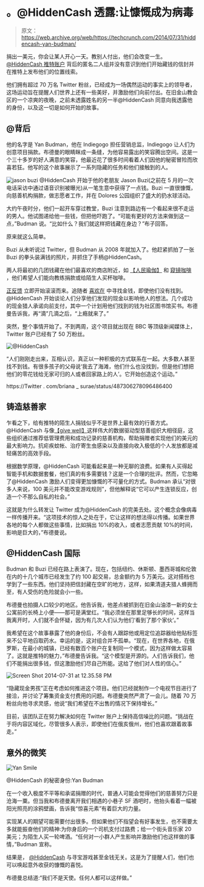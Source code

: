 # 。@HiddenCash 透露:让慷慨成为病毒

> 原文：<https://web.archive.org/web/https://techcrunch.com/2014/07/31/hiddencash-yan-budman/>

捐出一美元，你会让某人开心一天。教别人付出，他们会改变一生。 [@HiddenCash 推特账户](https://web.archive.org/web/20230326070749/https://twitter.com/HiddenCash) 背后的匿名二人组并没有意识到他们开始藏钱的信封并在推特上发布他们的位置线索。

他们拥有超过 70 万名 Twitter 粉丝，已经成为一场偶然运动的事实上的领导者，这场运动旨在提醒人们世界上还有一些美好，并激励他们向前付出。在旧金山教会区的一个凉爽的夜晚，之前未透露姓名的另一半@HiddenCash 同意向我透露他的身份，以及这一切是如何开始的故事。

## @背后

他的名字是 Yan Budman，他在 Indiegogo 担任营销总监，Indiegogo 让人们为创意项目捐款。布德曼的眼睛眯成一条缝，为他容易露出的笑容腾出空间。这是一个三十多岁的好人满意的笑容，他最近花了很多时间看着人们因他的秘密冒险而欣喜若狂。他写的这个故事展示了一系列隐藏的任务和他们接触到的人。

![jason buzi](img/5e71f811a5ca9321adb889602946c14f.png) @HiddenCash 开始于他的老朋友 Jason Buzi(之前在 5 月的一次电话采访中通过语音识别被曝光)从一笔生意中获得了一点钱。Buzi 一直很慷慨，向慈善机构捐款，做志愿者工作，并在 Dolores 公园组织了盛大的扔水球活动。

大约午夜时分，他们一起开车穿过教堂，Buzi 注意到路边有一个看起来很不走运的男人。他试图递给他一些钱，但把他吓跑了。“可能有更好的方法来做到这一点，”Budman 说。“比如什么？我们就这样把钱藏在身边？”布子回答。

原来就这么简单。

Buzi 从未听说过 Twitter，但 Budman 从 2008 年就加入了。他赶紧抓拍了一张 Buzi 的拳头装满钱的照片，并抓住了手柄@HiddenCash。

两人将最初的几团钱藏在他们最喜欢的商店附近，如 [【人民瑜伽】](https://web.archive.org/web/20230326070749/https://twitter.com/HiddenCash/status/469752475419832320) 和 [窥镜咖啡](https://web.archive.org/web/20230326070749/https://twitter.com/HiddenCash/status/469747211023032320) ，他们希望人们能向教练捐款或给陌生人买杯咖啡。

[正反馈](https://web.archive.org/web/20230326070749/https://twitter.com/HiddenCash/status/469747211023032320) 立即开始滚滚而来。追随者 [喜欢在](https://web.archive.org/web/20230326070749/https://twitter.com/EfficiencyJunky/status/469943508749799424) 中寻找金钱，即使他们没有找到。@HiddenCash 开始谈论人们分享他们发现的现金以影响他人的想法。几个成功的现金猎人承诺向前支付，其中一个计划用他们找到的钱为社区图书馆买书。布德曼告诉我，再“滴”几滴之后，“上瘾就来了。”

突然，整个事情开始了。不到两周，这个项目就出现在 BBC 等顶级新闻媒体上，Twitter 账户已经有了 50 万粉丝。

![@HiddenCash](img/7340e1cc2e5e4f1344e2c5327c48bf7e.png)

“人们刚刚走出来，互相认识，真正以一种积极的方式联系在一起。大多数人甚至找不到钱。有很多孩子的父母说‘我去了海滩，他们什么也没找到，但是他们想把他们的零花钱给无家可归的人或者回家路上的人’。它开始创造这个运动。”

https://Twitter . com/briana _ surae/status/487306278096486400

## 铸造慈善家

乍看之下，给有推特的陌生人捐钱似乎不是世界上最有效的行善方式。@HiddenCash 与像[【give well】](https://web.archive.org/web/20230326070749/http://www.givewell.org/)这样伟大的数据驱动型慈善组织大相径庭，这些组织通过推荐低管理费用和成功记录的慈善机构，帮助捐赠者实现他们的美元的最大影响力。抗疟疾蚊帐、治疗寄生虫感染以及直接向收入极低的个人发放都是减轻痛苦的高效手段。

根据数学原理，@HiddenCash 可能看起来是一种无聊的浪费。如果有人买得起智能手机和数据套餐，他们真的有多需要钱？这是一个合理的批评。然而，它忽略了@HiddenCash 激励人们变得更加慷慨的不可量化的方式。Budman 承认“对很多人来说，100 美元并不能改变游戏规则”，但他解释说“它可以产生连锁反应，创造一个不那么自私的社会。”

这就是为什么转发让 Twitter 成为@HiddenCash 的完美去处。这个概念会像病毒一样传播开来。“这项技术的惊人之处在于，它让这样的想法得以传播。如果世界各地的每个人都做这些事情，比如捐出 10%的收入，或者志愿贡献 10%的时间，影响是巨大的，”布德曼说。

## @HiddenCash 国际

Budman 和 Buzi 已经在路上表演了。现在，包括纽约、休斯顿、墨西哥城和伦敦在内的十几个城市已经发生了约 100 起交易，总金额约为 5 万美元。这对搭档也学到了一些东西。他们坚持把信封藏在空旷的地方，这样，如果清道夫猎人蜂拥而至，有人受伤的危险就会小一些。

布德曼也拍摄人口较少的地区。他告诉我，他差点被抓到在旧金山油漆一新的女士公寓前的长椅上小便——那可是满堂红。“我必须坐在那里足够长的时间，这样当我离开时，人们就不会怀疑，因为有几次人们认为他们‘看到了那个家伙’。”

我希望在这个故事暴露了他的身份后，不会有人跟踪他或用定位追踪器给他贴标签来不公平地舀取药水。幸运的是，这对组合并不孤单。“现在，在世界各地，在俄罗斯，在最小的城镇，已经有数百个账户在复制同一个模式，因为这样做太容易了。这就是推特的魅力，”布德曼告诉我。“这个模型是开源的。人们告诉我们，他们不能捐出很多钱，但这激励他们尽自己所能。这给了他们对人性的信心。”

![Screen Shot 2014-07-31 at 12.35.58 PM](img/0af2dee59ff7797df0df5288071d79a8.png)

“隐藏现金男孩”正在考虑如何推进这个项目。他们已经就制作一个电视节目进行了接洽，并讨论了筹集资金支付费用的问题。布德曼突然严肃了一会儿。随着 70 万粉丝向他寻求灵感，他说“我们希望在不出售的情况下保持增长。”

目前，该团队正在努力解决如何在 Twitter 账户上保持高信噪比的问题。“挑战在于将内容区域化，尽管很多人表示，即使他们在俄亥俄州，他们也喜欢跟着故事走。”

## 意外的微笑

![Yan Smile](img/0c9a82d366bb92f0a7930691684059b8.png)

@HiddenCash 的秘密身份:Yan Budman

在一个收入极度不平等和承诺捐赠的时代，普通人可能会觉得他们的慈善努力只是沧海一粟。但当我和布德曼离开我们相遇的小巷子 SF 酒吧时，他抬头看着一幅被阳光照亮的涂鸦壁画，告诉我“惊喜元素”有着巨大的力量。

实现某人的期望可能需要付出很多。但如果他们不指望会有好事发生，也不需要太多就能振奋他们的精神:为你身后的一个司机支付过路费；给一个街头音乐家 20 美元；为陌生人买一轮啤酒。“任何对一小群人产生影响并激励他们也这样做的事情，”Budman 宣称。

结果是， [@HiddenCash](https://web.archive.org/web/20230326070749/https://twitter.com/HiddenCash/) 与寻宝游戏甚至金钱无关。这是为了提醒人们，他们也可以唤起意外收获的慷慨的喜悦。

布德曼总结道:“我们不是天使。任何人都可以这样做。”